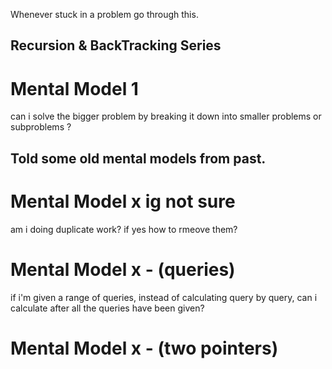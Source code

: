 Whenever stuck in a problem go through this.  
## Recursion & BackTracking Series 
# Mental Model 1 
can i solve the bigger problem by breaking it down into smaller problems or subproblems ?

## Told some old mental models from past.
# Mental Model x ig not sure
am i doing duplicate work? if yes how to rmeove them?  
# Mental Model x - (queries)
if i'm given a range of queries, instead of calculating query by query,
can i calculate after all the queries have been given?  
# Mental Model x - (two pointers)  

